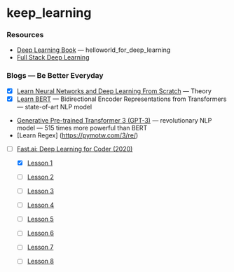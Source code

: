 # keep_learning

### Resources
<!-- BLOG-POST-LIST:START -->
- [Deep Learning Book](https://www.deeplearningbook.org) — helloworld_for_deep_learning
- [Full Stack Deep Learning](https://course.fullstackdeeplearning.com)
<!-- BLOG-POST-LIST:END -->

### Blogs — Be Better Everyday
<!-- BLOG-POST-LIST:START -->
- [X] [Learn Neural Networks and Deep Learning From Scratch](http://neuralnetworksanddeeplearning.com) — Theory
- [X] [Learn BERT](https://jalammar.github.io/a-visual-guide-to-using-bert-for-the-first-time/) — Bidirectional Encoder Representations from Transformers — state-of-art NLP model
- [Generative Pre-trained Transformer 3 (GPT-3)](https://in.springboard.com/blog/openai-gpt-3/) — revolutionary NLP model — 515 times more powerful than BERT
- [Learn Regex] (https://pymotw.com/3/re/)

- [ ] [Fast.ai: Deep Learning for Coder (2020)](https://course.fast.ai/)
    - [X] [Lesson 1](https://course.fast.ai/videos/?lesson=1)
    - [ ] [Lesson 2](https://course.fast.ai/videos/?lesson=2)
    - [ ] [Lesson 3](https://course.fast.ai/videos/?lesson=3)
    - [ ] [Lesson 4](https://course.fast.ai/videos/?lesson=4)
    - [ ] [Lesson 5](https://course.fast.ai/videos/?lesson=5)
    - [ ] [Lesson 6](https://course.fast.ai/videos/?lesson=6)
    - [ ] [Lesson 7](https://course.fast.ai/videos/?lesson=7)
    - [ ] [Lesson 8](https://course.fast.ai/videos/?lesson=8)

